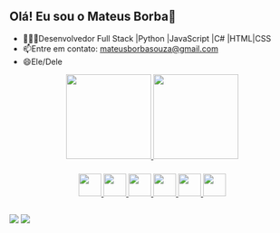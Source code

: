 ## Olá! Eu sou o Mateus Borba👋
- 👨🏻‍💻Desenvolvedor Full Stack |Python |JavaScript |C# |HTML|CSS
- 📫Entre em contato: mateusborbasouza@gmail.com
- 😄Ele/Dele
          
<div align="center">
  <a href="https://github.com/omateusborba">
  <img height="150em" src="https://github-readme-stats.vercel.app/api?username=omateusborba&show_icons=true&theme=dark&include_all_commits=true&count_private=true"/>
  <img height="150em" src="https://github-readme-stats.vercel.app/api/top-langs/?username=omateusborba&layout=compact&langs_count=7&theme=dark"/>
</div> 
            
### 

<div align="center">
  <img height="40" width="40" src="https://cdn.jsdelivr.net/gh/devicons/devicon@latest/icons/python/python-original.svg" />
  <img height="40" width="40" src="https://cdn.jsdelivr.net/gh/devicons/devicon@latest/icons/html5/html5-original.svg" />
  <img height="40" width="40" src="https://cdn.jsdelivr.net/gh/devicons/devicon@latest/icons/css3/css3-original.svg" />             
  <img height="40" width="40" src="https://cdn.jsdelivr.net/gh/devicons/devicon@latest/icons/javascript/javascript-original.svg" />
  <img height="40" width="40" src="https://cdn.jsdelivr.net/gh/devicons/devicon@latest/icons/csharp/csharp-original.svg" />
  <img height="40" width="40" src="https://cdn.jsdelivr.net/gh/devicons/devicon@latest/icons/windows11/windows11-original.svg" />                            
</div>

##

<div align="left">
  <a href="https://www.instagram.com/omateusborba/"><img src="https://img.shields.io/badge/Instagram-E4405F?style=for-the-badge&logo=instagram&logoColor=white"/></a>
  <a href="https://www.linkedin.com/in/omateusborba/"><img src="https://img.shields.io/badge/LinkedIn-0077B5?style=for-the-badge&logo=linkedin&logoColor=white"/></a>
</div>
